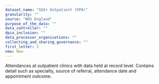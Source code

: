 ```yaml
---
dataset_name: "SUS+ Outpatient (OPA)"
granularity: ""
source: "NHS England"
purpose_of_the_data: ""
data_controller: ""
dpia_inclusion: ""
data_processor_organisations: ""
collecting_and_sharing_governance: ""
first_letter: S
new: New
---
```

Attendances at outpatient clinics with data held at record level. Contains detail such as specialty, source of referral, attendance date and appointment outcome.